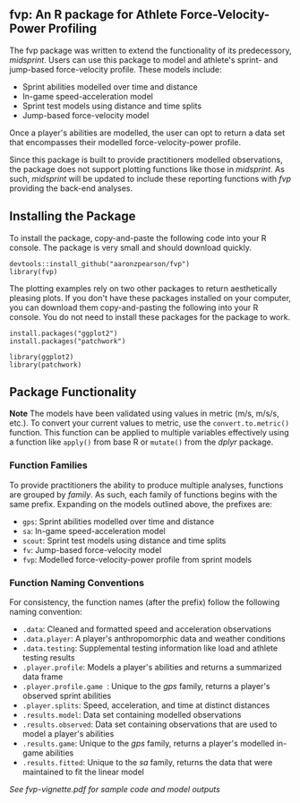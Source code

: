 ## fvp: An R package for Athlete Force-Velocity-Power Profiling

The fvp package was written to extend the functionality of its predecessory, *midsprint*. Users can use this package to model and athlete's sprint- and jump-based force-velocity profile. These models include:    
     
* Sprint abilities modelled over time and distance
* In-game speed-acceleration model
* Sprint test models using distance and time splits
* Jump-based force-velocity model
    
Once a player's abilities are modelled, the user can opt to return a data set that encompasses their modelled force-velocity-power profile.
    
Since this package is built to provide practitioners modelled observations, the package does not support plotting functions like those in *midsprint*. As such, *midsprint* will be updated to include these reporting functions with *fvp* providing the back-end analyses. 

## Installing the Package

To install the package, copy-and-paste the following code into your R console. The package is very small and should download quickly.

```
devtools::install_github("aaronzpearson/fvp")
library(fvp)
```

The plotting examples rely on two other packages to return aesthetically pleasing plots. If you don't have these packages installed on your computer, you can download them copy-and-pasting the following into your R console. You do not need to install these packages for the package to work.

```
install.packages("ggplot2")
install.packages("patchwork")

library(ggplot2)
library(patchwork)
```


## Package Functionality

**Note** The models have been validated using values in metric (m/s, m/s/s, etc.). To convert your current values to metric, use the `convert.to.metric()` function. This function can be applied to multiple variables effectively using a function like `apply()` from base R or `mutate()` from the *dplyr* package.

### Function Families
    
To provide practitioners the ability to produce multiple analyses, functions are grouped by *family*. As such, each family of functions begins with the same prefix. Expanding on the models outlined above, the prefixes are:
    
* `gps`: Sprint abilities modelled over time and distance
* `sa`: In-game speed-acceleration model
* `scout`: Sprint test models using distance and time splits
* `fv`: Jump-based force-velocity model
* `fvp`: Modelled force-velocity-power profile from sprint models

### Function Naming Conventions

For consistency, the function names (after the prefix) follow the following naming convention:
    
* `.data`: Cleaned and formatted speed and acceleration observations
* `.data.player`: A player's anthropomorphic data and weather conditions
* `.data.testing`: Supplemental testing information like load and athlete testing results
* `.player.profile`: Models a player's abilities and returns a summarized data frame 
* `.player.profile.game `: Unique to the *gps* family, returns a player's observed sprint abilities
* `.player.splits`: Speed, acceleration, and time at distinct distances
* `.results.model`: Data set containing modelled observations
* `.results.observed`: Data set containing observations that are used to model a player's abilities
* `.results.game`: Unique to the *gps* family, returns a player's modelled in-game abilities
* `.results.fitted`: Unique to the *sa* family, returns the data that were maintained to fit the linear model

*See fvp-vignette.pdf for sample code and model outputs*
